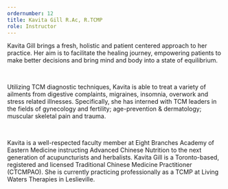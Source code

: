```yaml
---
ordernumber: 12
title: Kavita Gill R.Ac, R.TCMP
role: Instructor
---
```

Kavita Gill brings a fresh, holistic and patient centered approach to her practice. Her aim is to facilitate the healing journey, empowering patients to make better decisions and bring mind and body into a state of equilibrium.

​

Utilizing TCM diagnostic techniques, Kavita is able to treat a variety of ailments from digestive complaints, migraines, insomnia, overwork and stress related illnesses. Specifically, she has interned with TCM leaders in the fields of gynecology and fertility; age-prevention & dermatology; muscular skeletal pain and trauma.

​

Kavita is a well-respected faculty member at Eight Branches Academy of Eastern Medicine instructing Advanced Chinese Nutrition to the next generation of acupuncturists and herbalists. Kavita Gill is a Toronto-based, registered and licensed Traditional Chinese Medicine Practitioner (CTCMPAO). She is currently practicing professionally as a TCMP at Living Waters Therapies in Leslieville.
